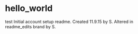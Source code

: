 # hello_world
test
Initial account setup readme.  Created 11.9.15 by S. 
Altered in readme_edits brand by S.
